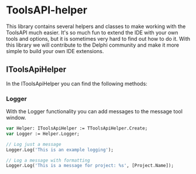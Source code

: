 # ToolsAPI-helper
This library contains several helpers and classes to make working with the ToolsAPI much easier.
It's so much fun to extend the IDE with your own tools and options, but it is sometimes very hard to find out how to do it.
With this library we will contribute to the Delphi community and make it more simple to build your own IDE extensions.

## IToolsApiHelper
In the IToolsApiHelper you can find the following methods:

### Logger
With the Logger functionality you can add messages to the message tool window.

```Pascal
var Helper: IToolsApiHelper := TToolsApiHelper.Create;
var Logger := Helper.Logger;

// Log just a message
Logger.Log('This is an example logging');

// Log a message with formatting
Logger.Log('This is a message for project: %s', [Project.Name]);

```



